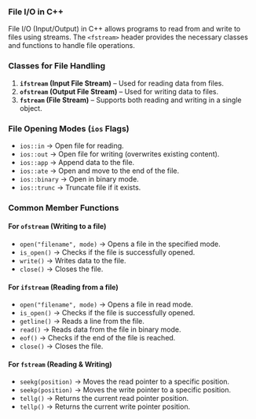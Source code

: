 ### **File I/O in C++**  
File I/O (Input/Output) in C++ allows programs to read from and write to files using streams. The `<fstream>` header provides the necessary classes and functions to handle file operations.

### **Classes for File Handling**  
1. **`ifstream` (Input File Stream)** – Used for reading data from files.  
2. **`ofstream` (Output File Stream)** – Used for writing data to files.  
3. **`fstream` (File Stream)** – Supports both reading and writing in a single object.

### **File Opening Modes (`ios` Flags)**
- `ios::in` → Open file for reading.  
- `ios::out` → Open file for writing (overwrites existing content).  
- `ios::app` → Append data to the file.  
- `ios::ate` → Open and move to the end of the file.  
- `ios::binary` → Open in binary mode.  
- `ios::trunc` → Truncate file if it exists.

### **Common Member Functions**
#### **For `ofstream` (Writing to a file)**
- `open("filename", mode)` → Opens a file in the specified mode.
- `is_open()` → Checks if the file is successfully opened.
- `write()` → Writes data to the file.
- `close()` → Closes the file.

#### **For `ifstream` (Reading from a file)**
- `open("filename", mode)` → Opens a file in read mode.
- `is_open()` → Checks if the file is successfully opened.
- `getline()` → Reads a line from the file.
- `read()` → Reads data from the file in binary mode.
- `eof()` → Checks if the end of the file is reached.
- `close()` → Closes the file.

#### **For `fstream` (Reading & Writing)**
- `seekg(position)` → Moves the read pointer to a specific position.
- `seekp(position)` → Moves the write pointer to a specific position.
- `tellg()` → Returns the current read pointer position.
- `tellp()` → Returns the current write pointer position.